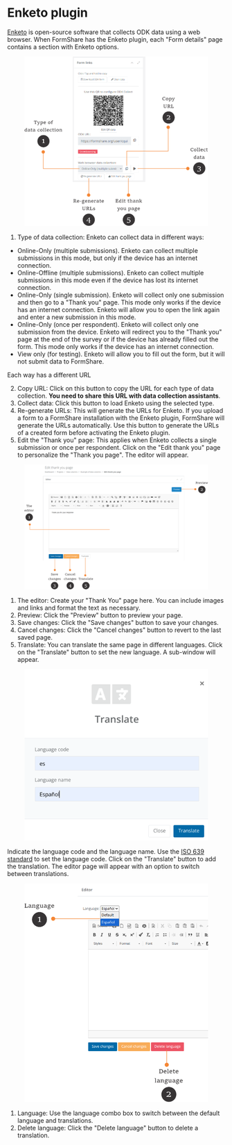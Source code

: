# Enketo plugin

[Enketo](https://enketo.org/) is open-source software that collects ODK data using a web browser. When FormShare has the Enketo plugin, each "Form details" page contains a section with Enketo options.

<figure><img src="../.gitbook/assets/enketo_01.png" alt=""><figcaption></figcaption></figure>

1. Type of data collection: Enketo can collect data in different ways:

* Online-Only (multiple submissions). Enketo can collect multiple submissions in this mode, but only if the device has an internet connection.
* Online-Offline (multiple submissions). Enketo can collect multiple submissions in this mode even if the device has lost its internet connection.
* Online-Only (single submission). Enketo will collect only one submission and then go to a "Thank you" page. This mode only works if the device has an internet connection. Enketo will allow you to open the link again and enter a new submission in this mode.
* Online-Only (once per respondent). Enketo will collect only one submission from the device. Enketo will redirect you to the "Thank you" page at the end of the survey or if the device has already filled out the form. This mode only works if the device has an internet connection.
* View only (for testing). Enketo will allow you to fill out the form, but it will not submit data to FormShare.

Each way has a different URL

2. Copy URL: Click on this button to copy the URL for each type of data collection. **You need to share this URL with data collection assistants**.
3. Collect data: Click this button to load Enketo using the selected type.
4. Re-generate URLs: This will generate the URLs for Enketo. If you upload a form to a FormShare installation with the Enketo plugin, FormShare will generate the URLs automatically. Use this button to generate the URLs of a created form before activating the Enketo plugin.
5. Edit the "Thank you" page: This applies when Enketo collects a single submission or once per respondent. Click on the "Edit thank you" page to personalize the "Thank you page". The editor will appear.

<figure><img src="../.gitbook/assets/enketo_02.png" alt=""><figcaption></figcaption></figure>

1. The editor: Create your "Thank You" page here. You can include images and links and format the text as necessary.
2. Preview: Click the "Preview" button to preview your page.
3. Save changes: Click the "Save changes" button to save your changes.
4. Cancel changes: Click the "Cancel changes" button to revert to the last saved page.
5. Translate: You can translate the same page in different languages. Click on the "Translate" button to set the new language. A sub-window will appear.

<figure><img src="../.gitbook/assets/enketo_3.png" alt=""><figcaption></figcaption></figure>

Indicate the language code and the language name. Use the [ISO 639 standard](https://en.wikipedia.org/wiki/List\_of\_ISO\_639\_language\_codes) to set the language code. Click on the "Translate" button to add the translation. The editor page will appear with an option to switch between translations.

<figure><img src="../.gitbook/assets/enketo_03.png" alt=""><figcaption></figcaption></figure>

1. Language: Use the language combo box to switch between the default language and translations.
2. Delete language: Click the "Delete language" button to delete a translation.
